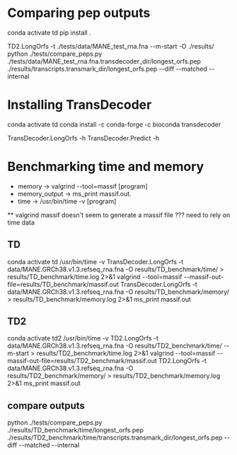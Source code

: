 # Comparing pep outputs
conda activate td
pip install .

TD2.LongOrfs -t ./tests/data/MANE_test_rna.fna --m-start -O ./results/
python ./tests/compare_peps.py ./tests/data/MANE_test_rna.fna.transdecoder_dir/longest_orfs.pep ./results/transcripts.transmark_dir/longest_orfs.pep --diff --matched --internal

# Installing TransDecoder
conda activate td
conda install -c conda-forge -c bioconda transdecoder

TransDecoder.LongOrfs -h
TransDecoder.Predict -h

# Benchmarking time and memory
* memory -> valgrind --tool=massif [program] 
* memory_output -> ms_print massif.out.<pid>
* time -> /usr/bin/time -v [program]

** valgrind massif doesn't seem to generate a massif file ??? need to rely on time data

## TD
conda activate td
/usr/bin/time -v TransDecoder.LongOrfs -t data/MANE.GRCh38.v1.3.refseq_rna.fna -O results/TD_benchmark/time/ > results/TD_benchmark/time.log 2>&1
valgrind --tool=massif --massif-out-file=results/TD_benchmark/massif.out TransDecoder.LongOrfs -t data/MANE.GRCh38.v1.3.refseq_rna.fna -O results/TD_benchmark/memory/ > results/TD_benchmark/memory.log 2>&1
ms_print massif.out

## TD2
conda activate td2
/usr/bin/time -v TD2.LongOrfs -t data/MANE.GRCh38.v1.3.refseq_rna.fna -O results/TD2_benchmark/time/ --m-start > results/TD2_benchmark/time.log 2>&1
valgrind --tool=massif --massif-out-file=results/TD2_benchmark/massif.out TD2.LongOrfs -t data/MANE.GRCh38.v1.3.refseq_rna.fna -O results/TD2_benchmark/memory/ > results/TD2_benchmark/memory.log 2>&1
ms_print massif.out

## compare outputs
python ./tests/compare_peps.py ./results/TD_benchmark/time/longest_orfs.pep ./results/TD2_benchmark/time/transcripts.transmark_dir/longest_orfs.pep --diff --matched --internal
